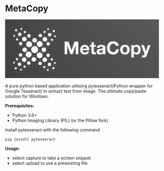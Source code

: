 # MetaCopy

![Logo](https://github.com/PratikSonal/MetaCopy/blob/main/Logo.png)

A pure python based application utilising pytesseract(Python wrapper for Google Tesseract) to extract text from image. The ultimate copy/paste solution for Windows.

**Prerequisites:**
+ Python 3.6+
+ Python Imaging Library (PIL) (or the Pillow fork)

Install pytesseract with the following command
```
pip install pytesseract
```

**Usage:**
+ select capture to take a screen snippet
+ select upload to use a preexisting file
